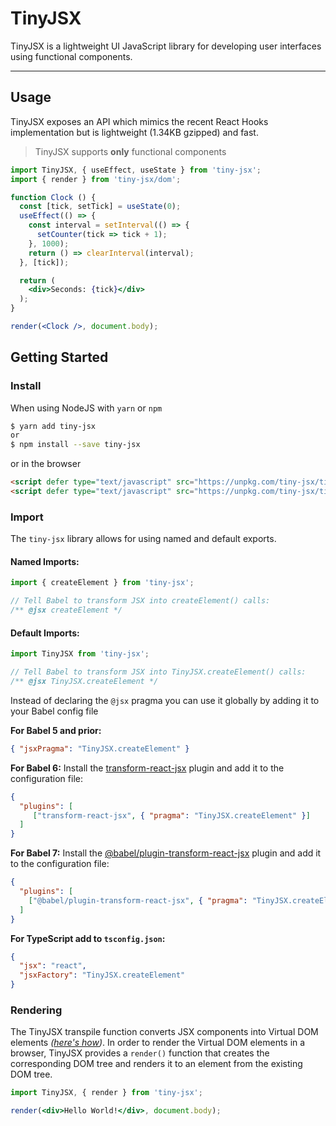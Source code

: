 # TinyJSX

TinyJSX is a lightweight UI JavaScript library for developing user interfaces using functional components.

---

## Usage
TinyJSX exposes an API which mimics the recent React Hooks implementation but is lightweight (1.34KB gzipped) and fast.

> TinyJSX supports **only** functional components
 
```jsx
import TinyJSX, { useEffect, useState } from 'tiny-jsx';
import { render } from 'tiny-jsx/dom';

function Clock () {
  const [tick, setTick] = useState(0);
  useEffect(() => {
    const interval = setInterval(() => {
      setCounter(tick => tick + 1);
    }, 1000);
    return () => clearInterval(interval);
  }, [tick]);

  return (
    <div>Seconds: {tick}</div>
  );
}

render(<Clock />, document.body);
```

## Getting Started

### Install

When using NodeJS with `yarn` or `npm`
```bash
$ yarn add tiny-jsx
or
$ npm install --save tiny-jsx
```
or in the browser
```html
<script defer type="text/javascript" src="https://unpkg.com/tiny-jsx/tiny-jsx.js" />
<script defer type="text/javascript" src="https://unpkg.com/tiny-jsx/tiny-jsx-dom.js" />
```

### Import

The `tiny-jsx` library allows for using named and default exports.

#### Named Imports:

```js
import { createElement } from 'tiny-jsx';

// Tell Babel to transform JSX into createElement() calls:
/** @jsx createElement */
```

#### Default Imports:

```js
import TinyJSX from 'tiny-jsx';

// Tell Babel to transform JSX into TinyJSX.createElement() calls:
/** @jsx TinyJSX.createElement */
```

Instead of declaring the `@jsx` pragma you can use it globally by adding it to your Babel config file

**For Babel 5 and prior:**
```json
{ "jsxPragma": "TinyJSX.createElement" }
```

**For Babel 6:**
Install the [transform-react-jsx](https://babeljs.io/docs/en/6.26.3/babel-plugin-transform-react-jsx) plugin and add it to the configuration file:

```json
{
  "plugins": [
     ["transform-react-jsx", { "pragma": "TinyJSX.createElement" }]
  ]
}
```

**For Babel 7:**
Install the [@babel/plugin-transform-react-jsx](https://babeljs.io/docs/en/next/babel-plugin-transform-react-jsx) 
plugin and add it to the configuration file:

```json
{
  "plugins": [
    ["@babel/plugin-transform-react-jsx", { "pragma": "TinyJSX.createElement", "pragmaFrag": "TinyJSX.Fragment" }]
  ]
}
```

**For TypeScript add to `tsconfig.json`:**

```json
{
  "jsx": "react",
  "jsxFactory": "TinyJSX.createElement"
}
```

### Rendering
The TinyJSX transpile function converts JSX components into Virtual DOM elements 
_([here's how](http://jasonformat.com/wtf-is-jsx))_. In order to render the Virtual DOM elements in a browser, TinyJSX
provides a `render()` function that creates the corresponding DOM tree and renders it to an element from the existing DOM tree.

```jsx
import TinyJSX, { render } from 'tiny-jsx';

render(<div>Hello World!</div>, document.body);
```
